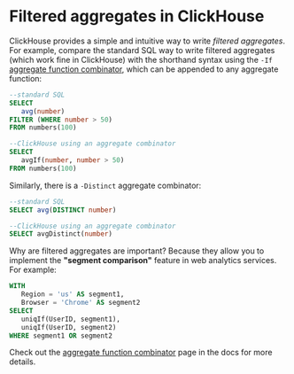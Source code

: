 # Filtered aggregates in ClickHouse


ClickHouse provides a simple and intuitive way to write _filtered aggregates_. For example, compare the standard SQL way to write filtered aggregates (which work fine in ClickHouse) with the shorthand syntax using the `-If` [aggregate function combinator](https://clickhouse.com/docs/en/sql-reference/aggregate-functions/combinators/), which can be appended to any aggregate function:

```sql
--standard SQL
SELECT
   avg(number)
FILTER (WHERE number > 50)
FROM numbers(100)

--ClickHouse using an aggregate combinator
SELECT
   avgIf(number, number > 50)
FROM numbers(100)
```

Similarly, there is a `-Distinct` aggregate combinator:

```sql
--standard SQL
SELECT avg(DISTINCT number)

--ClickHouse using an aggregate combinator
SELECT avgDistinct(number)
```

Why are filtered aggregates are important? Because they allow you to implement the **"segment comparison"** feature in web analytics services.
For example:

```sql
WITH
   Region = 'us' AS segment1,
   Browser = 'Chrome' AS segment2
SELECT
   uniqIf(UserID, segment1),
   uniqIf(UserID, segment2)
WHERE segment1 OR segment2
```

Check out the [aggregate function combinator](https://clickhouse.com/docs/en/sql-reference/aggregate-functions/combinators/) page in the docs
for more details.
